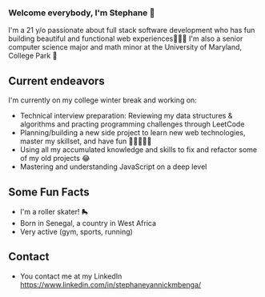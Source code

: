 ### Welcome everybody, I'm Stephane 👋
I'm a 21 y/o passionate about full stack software development who has fun building beautiful and functional web experiences🧑🏾‍💻
I'm also a senior computer science major and math minor at the University of Maryland, College Park 🏫

## Current endeavors
I'm currently on my college winter break and working on:
* Technical interview preparation: Reviewing my data structures & algorithms and practing programming challenges through LeetCode
* Planning/building a new side project to learn new web technologies, master my skillset, and have fun 👷🏾‍♂️👷🏾
* Using all my accumulated knowledge and skills to fix and refactor some of my old projects 😂
* Mastering and understanding JavaScript on a deep level 

## Some Fun Facts
* I'm a roller skater! 🛼
* Born in Senegal, a country in West Africa
* Very active (gym, sports, running)

## Contact
* You contact me at my LinkedIn https://www.linkedin.com/in/stephaneyannickmbenga/
<!--
**Stephboss9/Stephboss9** is a ✨ _special_ ✨ repository because its `README.md` (this file) appears on your GitHub profile.

Here are some ideas to get you started:

- 🔭 I’m currently working on ...
- 🌱 I’m currently learning ...
- 👯 I’m looking to collaborate on ...
- 🤔 I’m looking for help with ...
- 💬 Ask me about ...
- 📫 How to reach me: ...
- 😄 Pronouns: ...
- ⚡ Fun fact: ...
-->
